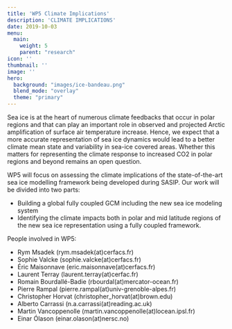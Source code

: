 ```yaml
---
title: 'WP5 Climate Implications'
description: 'CLIMATE IMPLICATIONS'
date: 2019-10-03
menu:
  main:
    weight: 5
    parent: "research"
icon: ''
thumbnail: ''
image: ''
hero:
  background: "images/ice-bandeau.png"
  blend_mode: "overlay"
  theme: "primary"
---
```


Sea ice is at the heart of numerous climate feedbacks that occur in polar regions and that can play an important role in observed and projected Arctic amplification of surface air temperature increase. Hence, we expect that a more accurate representation of sea ice dynamics would lead to a better climate mean state and variability in sea-ice covered areas. Whether this matters for representing the climate response to increased CO2 in polar regions and beyond remains an open question.

WP5 will focus on assessing the climate implications of the state-of-the-art sea ice modelling framework being developed during SASIP. Our work will be divided into two parts:
  - Building a global fully coupled GCM including the new sea ice modeling system
  - Identifying the climate impacts both in polar and mid latitude regions of the new sea ice representation using a fully coupled framework.

People involved in WP5:

 - Rym Msadek (rym.msadek(at)cerfacs.fr)
 - Sophie Valcke (sophie.valcke(at)cerfacs.fr)
 - Éric Maisonnave (eric.maisonnave(at)cerfacs.fr)
 - Laurent Terray (laurent.terray(at)cerfac.fr)
 - Romain Bourdallé-Badie (rbourdal(at)mercator-ocean.fr)
 - Pierre Rampal (pierre.rampal(at)univ-grenoble-alpes.fr)
 - Christopher Horvat (christopher_horvat(at)brown.edu)
 - Alberto Carrassi (n.a.carrassi(at)reading.ac.uk)
 - Martin Vancoppenolle (martin.vancoppenolle(at)locean.ipsl.fr)
 - Einar Ólason (einar.olason(at)nersc.no)
